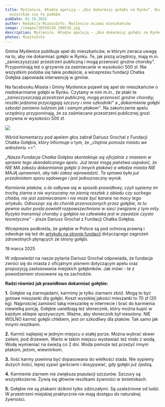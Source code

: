 ```yaml
---
title: Myślenice. Władze apelują – „Nie dokarmiaj gołębi na Rynku”. Nie
  wszystkim się to podoba
pubDate: 03.19.2025
author: Redakcja MiastoInfo. Myślenice oczami mieszkańców
image: /images/20250128_190518.jpg
description: Myślenice. Władze apelują – „Nie dokarmiaj gołębi na Rynku”.
photos: MiastoInfo
---
```

Gmina Myślenice publikuje apel do mieszkańców, w którym zwraca uwagę na to, aby nie dokarmiać gołębi w Rynku. Te, jak piszą urzędnicy, mają m.in. „zanieczyszczać przestrzeń publiczną i mogą przenosić groźne choroby”. Przypominają też o grzywnie za zaśmiecanie w wysokości 500 zł. Nie wszystkim podoba się takie podejście, a wiceprezes fundacji Chatka Gołębia zapowiada interwencję w gminie. 

Na facebooku Miasta i Gminy Myślenice pojawił się apel do mieszkańców o niedokarmianie gołębi w Rynku. Czytamy w nim m.in., że ptaki te *„zanieczyszczają przestrzeń publiczną, mogą przenosić groźne choroby, resztki jedzenia przyciągają szczury i inne szkodniki”* a *„dokarmianie gołębi szkodzi zarówno ludziom jak i samym ptakom”*. Na zakończenie apelu urzędnicy przypominają, że za zaśmiecane przestrzeni publicznej grozi grzywna w wysokości 500 zł.	

![](/images/post-fb.png)

Wśród komentarzy pod apelem głos zabrał Dariusz Grochal z Fundacji Chatka Gołębia, który informuje o tym, że *„chętnie pomoże miastu we wdrożeniu <<modelu augsburskiego>>”*.

*„Nasza Fundacja Chatka Gołębia skontaktuje się oficjalnie z miastem w sprawie tego skandalicznego apelu. Już teraz mogę państwa uspokoić, że NIE MA zakazu dokarmiania gołębi (i innych ptaków) a władze miasta NIE MAJĄ uprawnień, aby taki zakaz wprowadzić. Ta sprawa była już przedmiotem sporu sądowego i jest jednoznaczny wyrok.*

*Karmienie ptaków, o ile odbywa się w sposób prawidłowy, czyli sypiemy im trochę ziarna a nie wyrzucamy na ziemię resztek z obiadu czy suchego chleba, nie jest zaśmiecaniem i nie może być karane na mocy tego artykułu. Odnosząc się do chorób przenoszonych przez gołębie, to tu pewnie autor posta powielił rozpowszechnione w sieci związane z tym mity. Ryzyko transmisji choroby z gołębia na człowieka jest w zasadzie czysto teoretyczne”* - pisze Dariusz Grochal z Fundacji Chatka Gołębia. 

Wiceprezes podkreśla, że gołębie w Polsce są pod ochroną prawną i odwołuje się też do [artykułu na stronie fundacji](https://chatkagolebia.pl/poradniki/zagrozenia-zdrowotne-plynace-ze-strony-golebi-miejskich--fakty-i-mity/) dotyczącego zagrożeń zdrowotnych płynących ze strony gołębi.

19 marca 2025

W odpowiedzi na nasze pytania Dariusz Grochal odpowiada, że fundacja zwróci się do miasta z oficjalnym pismem dotyczącym apelu oraz propozycją zastosowania miejskich gołębników. Jak mówi - te z powodzeniem stosowane są na zachodzie.  

**Radzi również jak prawidłowo dokarmiać gołębie:** 

**1.** Gołębie są ziarnojadami, karmimy je tylko ziarnami zbóż. Mogą to być gotowe mieszanki dla gołębi. Koszt wysokiej jakości mieszanki to 70 zł (20 kg). Najprościej zamówić taką mieszankę w internecie i brać do karmienia niewielką porcję. Gołębie uwielbiają też słonecznik, który można kupić w każdym sklepie spożywczym. Ważne, aby 
słonecznik był niesolony. NIE WOLNO karmić gołębi chlebem, jest on szkodliwy dla ptaków. Tak samo jak innymi resztkami.

**2.** Karmić najlepiej w jednym miejscu o stałej porze. Można wybrać skwer zieleni, pod drzewem. Warto w takim miejscu wystawiać też miski z wodą. Wodę wymieniać na świeżą co 2 dni. Woda pomoże też przeżyć innym ptakom, jeżom, wiewiórkom.

**3.** Ilość karmy powinna być dopasowana do wielkości stada. Nie sypiemy dużych ilości, lepiej sypać garściami i dosypywać, gdy gołębi już zjedzą.

**4.** Karmienie ziarnem nie zwiększa populacji szczurów. Szczury są wszystkożerne. Żywią się głównie resztkami żywności w śmietnikach.

**5.** Gołębie nie są ptakami dzikimi tylko zdziczałymi. Są uzależnione od ludzi. W przestrzeni miejskiej praktycznie nie mają dostępu do naturalnej żywności.

